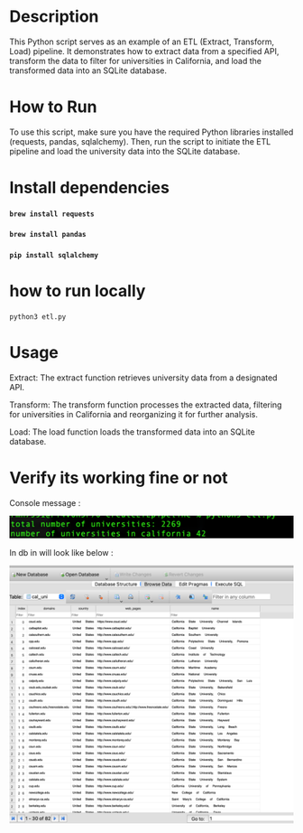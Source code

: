 # Description
This Python script serves as an example of an ETL (Extract, Transform, Load) pipeline. It demonstrates how to extract data from a specified API, transform the data to filter for universities in California, and load the transformed data into an SQLite database.


# How to Run
To use this script, make sure you have the required Python libraries installed (requests, pandas, sqlalchemy). Then, run the script to initiate the ETL pipeline and load the university data into the SQLite database.
# Install dependencies

#### `brew install requests`
#### `brew install pandas`
#### `pip install sqlalchemy`

# how to run locally

`python3 etl.py`

# Usage

Extract: The extract function retrieves university data from a designated API.

Transform: The transform function processes the extracted data, filtering for universities in California and reorganizing it for further analysis.

Load: The load function loads the transformed data into an SQLite database.


# Verify its working fine or not

Console message :

![Alt text](screenshots/console.png)

In db in will look like below :

![Alt text](screenshots/image.png)
